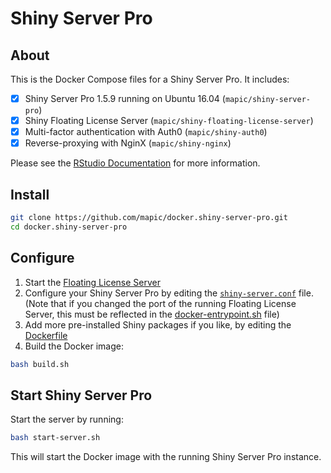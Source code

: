 # Shiny Server Pro

## About

This is the Docker Compose files for a Shiny Server Pro. It includes:
- [x] Shiny Server Pro 1.5.9 running on Ubuntu 16.04 (`mapic/shiny-server-pro`)
- [x] Shiny Floating License Server (`mapic/shiny-floating-license-server`)
- [x] Multi-factor authentication with Auth0 (`mapic/shiny-auth0`)
- [x] Reverse-proxying with NginX (`mapic/shiny-nginx`)

Please see the [RStudio Documentation](http://docs.rstudio.com/shiny-server/) for more information.

## Install

```bash
git clone https://github.com/mapic/docker.shiny-server-pro.git
cd docker.shiny-server-pro

```

## Configure
1. Start the [Floating License Server](https://github.com/mapic/docker.shiny-floating-license-server)
2. Configure your Shiny Server Pro by editing the [`shiny-server.conf`](https://github.com/mapic/docker.shiny-server-pro/blob/master/shiny-server.conf) file. (Note that if you changed the port of the running Floating License Server, this must be reflected in the [docker-entrypoint.sh](https://github.com/mapic/docker.shiny-server-pro/blob/master/docker-entrypoint.sh#L4) file)
3. Add more pre-installed Shiny packages if you like, by editing the [Dockerfile](https://github.com/mapic/docker.shiny-server-pro/blob/master/Dockerfile#L39)
4. Build the Docker image: 

```bash
bash build.sh
```

## Start Shiny Server Pro
Start the server by running:

```bash
bash start-server.sh
```

This will start the Docker image with the running Shiny Server Pro instance.